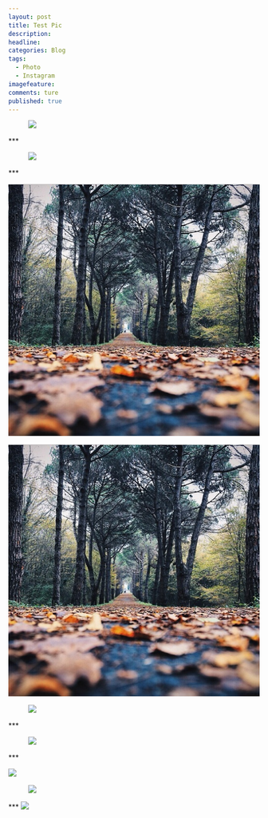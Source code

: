 ```yaml
---
layout: post  
title: Test Pic  
description:       
headline: 
categories: Blog  
tags: 
  - Photo
  - Instagram  
imagefeature:  
comments: ture  
published: true  
---
```


<figure>
	<a href="{{ site.url }}/images/instagram/insta3.jpg"><img src="{{ site.url }}/images/instagram/insta3.jpg"></a>
</figure>
*** 

<figure>
	<a href="{{ site.url }}/images/Leah2.png"><img src="{{ site.url }}/images/Leah2.png"></a>
</figure>
***

<p>
  <img src="/images/instagram/insta3.jpg" alt="Instagram Pic">
</p>  

![i3](/images/instagram/insta3.jpg)

<figure>
	<a href="{{ site.url }}/images/Leah.png"><img src="{{ site.url }}/images/Leah.png"></a>
</figure>
***

<figure>
	<img src="{{ site.url }}/images/Leah2.png">
</figure>
***

<p>
	<img src="{{ site.url }}/images/Leah3.png">
</p>


<figure>
	<img src="{{ site.url }}/images/Leah.png">
</figure>
***

<a>
  <img src="{{ site.url }}/images/Leah.png">
</a>